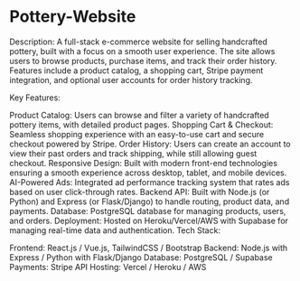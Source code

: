 # Pottery-Website

Description:
A full-stack e-commerce website for selling handcrafted pottery, built with a focus on a smooth user experience. The site allows users to browse products, purchase items, and track their order history. Features include a product catalog, a shopping cart, Stripe payment integration, and optional user accounts for order history tracking.

Key Features:

Product Catalog: Users can browse and filter a variety of handcrafted pottery items, with detailed product pages.
Shopping Cart & Checkout: Seamless shopping experience with an easy-to-use cart and secure checkout powered by Stripe.
Order History: Users can create an account to view their past orders and track shipping, while still allowing guest checkout.
Responsive Design: Built with modern front-end technologies ensuring a smooth experience across desktop, tablet, and mobile devices.
AI-Powered Ads: Integrated ad performance tracking system that rates ads based on user click-through rates.
Backend API: Built with Node.js (or Python) and Express (or Flask/Django) to handle routing, product data, and payments.
Database: PostgreSQL database for managing products, users, and orders.
Deployment: Hosted on Heroku/Vercel/AWS with Supabase for managing real-time data and authentication.
Tech Stack:

Frontend: React.js / Vue.js, TailwindCSS / Bootstrap
Backend: Node.js with Express / Python with Flask/Django
Database: PostgreSQL / Supabase
Payments: Stripe API
Hosting: Vercel / Heroku / AWS

